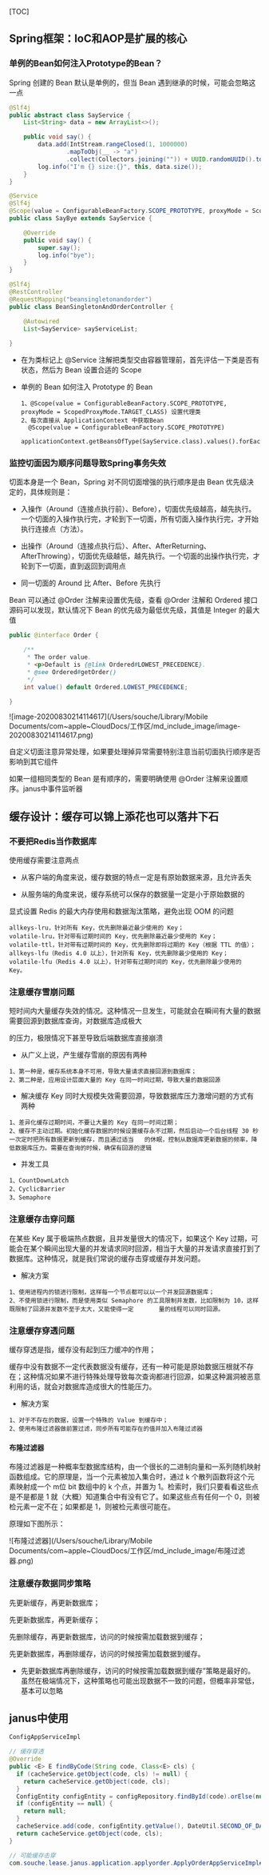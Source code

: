 [TOC]



## Spring框架：IoC和AOP是扩展的核心

### 单例的Bean如何注入Prototype的Bean？

Spring 创建的 Bean 默认是单例的，但当 Bean 遇到继承的时候，可能会忽略这一点

```java
@Slf4j
public abstract class SayService {
    List<String> data = new ArrayList<>();

    public void say() {
        data.add(IntStream.rangeClosed(1, 1000000)
                .mapToObj(__ -> "a")
                .collect(Collectors.joining("")) + UUID.randomUUID().toString());
        log.info("I'm {} size:{}", this, data.size());
    }
}

@Service
@Slf4j
@Scope(value = ConfigurableBeanFactory.SCOPE_PROTOTYPE, proxyMode = ScopedProxyMode.TARGET_CLASS)
public class SayBye extends SayService {

    @Override
    public void say() {
        super.say();
        log.info("bye");
    }
}

@Slf4j
@RestController
@RequestMapping("beansingletonandorder")
public class BeanSingletonAndOrderController {

    @Autowired
    List<SayService> sayServiceList;
  
}
```

- 在为类标记上 @Service 注解把类型交由容器管理前，首先评估一下类是否有状态，然后为 Bean 设置合适的 Scope

- 单例的 Bean 如何注入 Prototype 的 Bean 

  ```
  1、@Scope(value = ConfigurableBeanFactory.SCOPE_PROTOTYPE, proxyMode = ScopedProxyMode.TARGET_CLASS) 设置代理类
  2、每次直接从 ApplicationContext 中获取Bean
  	@Scope(value = ConfigurableBeanFactory.SCOPE_PROTOTYPE)
  	applicationContext.getBeansOfType(SayService.class).values().forEach(SayService::say);
  ```

### 监控切面因为顺序问题导致Spring事务失效

  切面本身是一个 Bean，Spring 对不同切面增强的执行顺序是由 Bean 优先级决定的，具体规则是：

- 入操作（Around（连接点执行前）、Before），切面优先级越高，越先执行。一个切面的入操作执行完，才轮到下一切面，所有切面入操作执行完，才开始执行连接点（方法）。

- 出操作（Around（连接点执行后）、After、AfterReturning、AfterThrowing），切面优先级越低，越先执行。一个切面的出操作执行完，才轮到下一切面，直到返回到调用点

- 同一切面的 Around 比 After、Before 先执行

Bean 可以通过 @Order 注解来设置优先级，查看 @Order 注解和 Ordered 接口源码可以发现，默认情况下 Bean 的优先级为最低优先级，其值是 Integer 的最大值

```java
public @interface Order {

	/**
	 * The order value.
	 * <p>Default is {@link Ordered#LOWEST_PRECEDENCE}.
	 * @see Ordered#getOrder()
	 */
	int value() default Ordered.LOWEST_PRECEDENCE;

}
```

![image-20200830214114617](/Users/souche/Library/Mobile Documents/com~apple~CloudDocs/工作区/md_include_image/image-20200830214114617.png)

自定义切面注意异常处理，如果要处理掉异常需要特别注意当前切面执行顺序是否影响到其它组件

如果一组相同类型的 Bean 是有顺序的，需要明确使用 @Order 注解来设置顺序。janus中事件监听器



## 缓存设计：缓存可以锦上添花也可以落井下石

### 不要把Redis当作数据库

使用缓存需要注意两点

- 从客户端的角度来说，缓存数据的特点一定是有原始数据来源，且允许丢失

- 从服务端的角度来说，缓存系统可以保存的数据量一定是小于原始数据的

显式设置 Redis 的最大内存使用和数据淘汰策略，避免出现 OOM 的问题

```
allkeys-lru，针对所有 Key，优先删除最近最少使用的 Key；
volatile-lru，针对带有过期时间的 Key，优先删除最近最少使用的 Key；
volatile-ttl，针对带有过期时间的 Key，优先删除即将过期的 Key（根据 TTL 的值）；
allkeys-lfu（Redis 4.0 以上），针对所有 Key，优先删除最少使用的 Key；
volatile-lfu（Redis 4.0 以上），针对带有过期时间的 Key，优先删除最少使用的 Key。
```

### 注意缓存雪崩问题

短时间内大量缓存失效的情况。这种情况一旦发生，可能就会在瞬间有大量的数据需要回源到数据库查询，对数据库造成极大

的压力，极限情况下甚至导致后端数据库直接崩溃

- 从广义上说，产生缓存雪崩的原因有两种

```
1、第一种是，缓存系统本身不可用，导致大量请求直接回源到数据库；
2、第二种是，应用设计层面大量的 Key 在同一时间过期，导致大量的数据回源
```

- 解决缓存 Key 同时大规模失效需要回源，导致数据库压力激增问题的方式有两种

```
1、差异化缓存过期时间，不要让大量的 Key 在同一时间过期；
2、缓存不主动过期。初始化缓存数据的时候设置缓存永不过期，然后启动一个后台线程 30 秒一次定时把所有数据更新到缓存，而且通过适当	的休眠，控制从数据库更新数据的频率，降低数据库压力。需要在查询的时候，确保有回源的逻辑
```

- 并发工具

```
1、CountDownLatch
2、CyclicBarrier
3、Semaphore
```



### 注意缓存击穿问题

在某些 Key 属于极端热点数据，且并发量很大的情况下，如果这个 Key 过期，可能会在某个瞬间出现大量的并发请求同时回源，相当于大量的并发请求直接打到了数据库。这种情况，就是我们常说的缓存击穿或缓存并发问题。

- 解决方案

```
1、使用进程内的锁进行限制，这样每一个节点都可以以一个并发回源数据库；
2、不使用锁进行限制，而是使用类似 Semaphore 的工具限制并发数，比如限制为 10，这样既限制了回源并发数不至于太大，又能使得一定		量的线程可以同时回源。
```



### 注意缓存穿透问题

缓存穿透是指，缓存没有起到压力缓冲的作用；

缓存中没有数据不一定代表数据没有缓存，还有一种可能是原始数据压根就不存在；这种情况如果不进行特殊处理导致每次查询都进行回源，如果这种漏洞被恶意利用的话，就会对数据库造成很大的性能压力。

- 解决方案

```
1、对于不存在的数据，设置一个特殊的 Value 到缓存中；
2、使用布隆过滤器做前置过滤，同步所有可能存在的值并加入布隆过滤器
```

#### 布隆过滤器

布隆过滤器是一种概率型数据库结构，由一个很长的二进制向量和一系列随机映射函数组成。它的原理是，当一个元素被加入集合时，通过 k 个散列函数将这个元素映射成一个 m位 bit 数组中的 k 个点，并置为 1。检索时，我们只要看看这些点是不是都是 1 就（大概）知道集合中有没有它了。如果这些点有任何一个 0，则被检元素一定不在；如果都是 1，则被检元素很可能在。

原理如下图所示：

![布隆过滤器](/Users/souche/Library/Mobile Documents/com~apple~CloudDocs/工作区/md_include_image/布隆过滤器.png)



### 注意缓存数据同步策略

先更新缓存，再更新数据库；

先更新数据库，再更新缓存；

先删除缓存，再更新数据库，访问的时候按需加载数据到缓存；

先更新数据库，再删除缓存，访问的时候按需加载数据到缓存。

- 先更新数据库再删除缓存，访问的时候按需加载数据到缓存”策略是最好的。虽然在极端情况下，这种策略也可能出现数据不一致的问题，但概率非常低，基本可以忽略



## janus中使用

```java
ConfigAppServiceImpl

// 缓存穿透
@Override
public <E> E findByCode(String code, Class<E> cls) {
  if (cacheService.getObject(code, cls) != null) {
    return cacheService.getObject(code, cls);
  }
  ConfigEntity configEntity = configRepository.findById(code).orElse(null);
  if (configEntity == null) {
    return null;
  }
  cacheService.add(code, configEntity.getValue(), DateUtil.SECOND_OF_DAY);
  return cacheService.getObject(code, cls);
}

// 可能缓存击穿
com.souche.lease.janus.application.applyorder.ApplyOrderAppServiceImpl#routeToTmallV2
```

